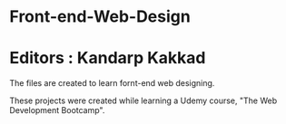 # Front-end-Web-Design
# Editors : Kandarp Kakkad
The files are created to learn fornt-end web designing.

These projects were created while learning a Udemy course, "The Web Development Bootcamp".
